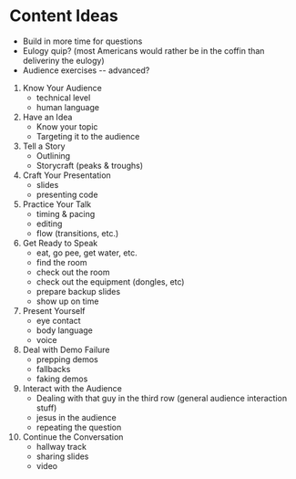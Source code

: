 # Content Ideas

* Build in more time for questions
* Eulogy quip? (most Americans would rather be in the coffin than deliveriny the eulogy)
* Audience exercises -- advanced?

1. Know Your Audience
    * technical level
    * human language
2. Have an Idea
    * Know your topic
    * Targeting it to the audience
3. Tell a Story
    * Outlining
    * Storycraft (peaks & troughs)
4. Craft Your Presentation
    * slides
    * presenting code
5. Practice Your Talk
    * timing & pacing
    * editing
    * flow (transitions, etc.)
6. Get Ready to Speak
    * eat, go pee, get water, etc.
    * find the room
    * check out the room
    * check out the equipment (dongles, etc)
    * prepare backup slides
    * show up on time
7. Present Yourself
    * eye contact
    * body language
    * voice
8. Deal with Demo Failure
    * prepping demos
    * fallbacks
    * faking demos
9. Interact with the Audience
    * Dealing with that guy in the third row (general audience interaction stuff)
    * jesus in the audience
    * repeating the question
10. Continue the Conversation
    * hallway track
    * sharing slides
    * video
